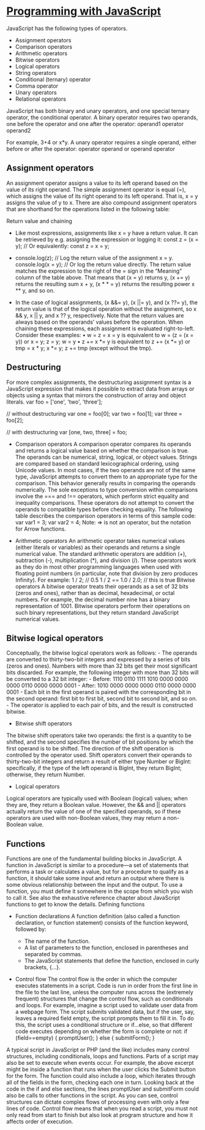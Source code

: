# [Programming with JavaScript](https://developer.mozilla.org/en-US/docs/Web/JavaScript/Guide/Expressions_and_Operators)

JavaScript has the following types of operators. 
- Assignment operators
- Comparison operators
-	Arithmetic operators
-	Bitwise operators
-	Logical operators
-	String operators
-	Conditional (ternary) operator
- Comma operator
-	Unary operators
-	Relational operators

JavaScript has both binary and unary operators, and one special ternary operator, the conditional operator. 
A binary operator requires two operands, one before the operator and one after the operator:
operand1 operator operand2

For example, 3+4 or x*y.
A unary operator requires a single operand, either before or after the operator:
operator operand
or
operand operator



## Assignment operators

An assignment operator assigns a value to its left operand based on the value of its right operand. The simple assignment operator is equal (=), which assigns the value of its right operand to its left operand. That is, x = y assigns the value of y to x.
There are also compound assignment operators that are shorthand for the operations listed in the following table:

Return value and chaining
- Like most expressions, assignments like x = y have a return value. It can be retrieved by e.g. assigning the expression or logging it:
const z = (x = y); // Or equivalently: const z = x = y;

- console.log(z); // Log the return value of the assignment x = y.
console.log(x = y); // Or log the return value directly.
The return value matches the expression to the right of the = sign in the “Meaning” column of the table above. 
That means that (x = y) returns y, (x += y) returns the resulting sum x + y, (x * * = y) returns the resulting power x ** y, and so on.

- In the case of logical assignments, (x &&= y), (x ||= y), and (x ??= y), the return value is that of the logical operation without the assignment, so x && y, x || y, and x ?? y, respectively.
Note that the return values are always based on the operands’ values before the operation.
When chaining these expressions, each assignment is evaluated right-to-left. Consider these examples:
•	w = z = x = y is equivalent to w = (z = (x = y)) or x = y; z = y; w = y
•	z += x *= y is equivalent to z += (x *= y) or tmp = x * y; x *= y; z += tmp (except without the tmp).

## Destructuring
For more complex assignments, the destructuring assignment syntax is a JavaScript expression that makes it possible to extract data from arrays or objects using a syntax that mirrors the construction of array and object literals.
var foo = ['one', 'two', 'three'];

// without destructuring
var one   = foo[0];
var two   = foo[1];
var three = foo[2];

// with destructuring
var [one, two, three] = foo;

- Comparison operators
A comparison operator compares its operands and returns a logical value based on whether the comparison is true. The operands can be numerical, string, logical, or object values. Strings are compared based on standard lexicographical ordering, using Unicode values. In most cases, if the two operands are not of the same type, JavaScript attempts to convert them to an appropriate type for the comparison. This behavior generally results in comparing the operands numerically. The sole exceptions to type conversion within comparisons involve the === and !== operators, which perform strict equality and inequality comparisons. These operators do not attempt to convert the operands to compatible types before checking equality. The following table describes the comparison operators in terms of this sample code:
var var1 = 3;
var var2 = 4;
Note: => is not an operator, but the notation for Arrow functions.

- Arithmetic operators
An arithmetic operator takes numerical values (either literals or variables) as their operands and returns a single numerical value. The standard arithmetic operators are addition (+), subtraction (-), multiplication (*), and division (/). These operators work as they do in most other programming languages when used with floating point numbers (in particular, note that division by zero produces Infinity). For example:
1 / 2; // 0.5
1 / 2 == 1.0 / 2.0; // this is true
Bitwise operators
A bitwise operator treats their operands as a set of 32 bits (zeros and ones), rather than as decimal, hexadecimal, or octal numbers. For example, the decimal number nine has a binary representation of 1001. Bitwise operators perform their operations on such binary representations, but they return standard JavaScript numerical values.


## Bitwise logical operators
Conceptually, the bitwise logical operators work as follows:
    - The operands are converted to thirty-two-bit integers and expressed by a series of bits (zeros and ones). Numbers with more than 32 bits get their most significant bits discarded. For example, the following integer with more than 32 bits will be converted to a 32 bit integer:
    - Before: 1110 0110 1111 1010 0000 0000 0000 0110 0000 0000 0001
    - After:               1010 0000 0000 0000 0110 0000 0000 0001
    - Each bit in the first operand is paired with the corresponding bit in the second operand: first bit to first bit, second bit to second bit, and so on.
    - The operator is applied to each pair of bits, and the result is constructed bitwise.
 
- Bitwise shift operators

The bitwise shift operators take two operands: the first is a quantity to be shifted, and the second specifies the number of bit positions by which the first operand is to be shifted. The direction of the shift operation is controlled by the operator used.
Shift operators convert their operands to thirty-two-bit integers and return a result of either type Number or BigInt: specifically, if the type of the left operand is BigInt, they return BigInt; otherwise, they return Number.

- Logical operators

Logical operators are typically used with Boolean (logical) values; when they are, they return a Boolean value. However, the && and || operators actually return the value of one of the specified operands, so if these operators are used with non-Boolean values, they may return a non-Boolean value. 

## Functions

Functions are one of the fundamental building blocks in JavaScript. A function in JavaScript is similar to a procedure—a set of statements that performs a task or calculates a value, but for a procedure to qualify as a function, it should take some input and return an output where there is some obvious relationship between the input and the output. To use a function, you must define it somewhere in the scope from which you wish to call it.
See also the exhaustive reference chapter about JavaScript functions to get to know the details.
Defining functions

- Function declarations
A function definition (also called a function declaration, or function statement) consists of the function keyword, followed by:
  -	The name of the function.
  - A list of parameters to the function, enclosed in parentheses and separated by commas.
  - The JavaScript statements that define the function, enclosed in curly brackets, {...}.

- Control flow
The control flow is the order in which the computer executes statements in a script.
Code is run in order from the first line in the file to the last line, unless the computer runs across the (extremely frequent) structures that change the control flow, such as conditionals and loops. 
For example, imagine a script used to validate user data from a webpage form. The script submits validated data, but if the user, say, leaves a required field empty, the script prompts them to fill it in. To do this, the script uses a conditional structure or if...else, so that different code executes depending on whether the form is complete or not:
if (field==empty) {
    promptUser();
} else {
    submitForm();
}

A typical script in JavaScript or PHP (and the like) includes many control structures, including conditionals, loops and functions. Parts of a script may also be set to execute when events occur.
For example, the above excerpt might be inside a function that runs when the user clicks the Submit button for the form. The function could also include a loop, which iterates through all of the fields in the form, checking each one in turn. Looking back at the code in the if and else sections, the lines promptUser and submitForm could also be calls to other functions in the script. As you can see, control structures can dictate complex flows of processing even with only a few lines of code.
Control flow means that when you read a script, you must not only read from start to finish but also look at program structure and how it affects order of execution.


